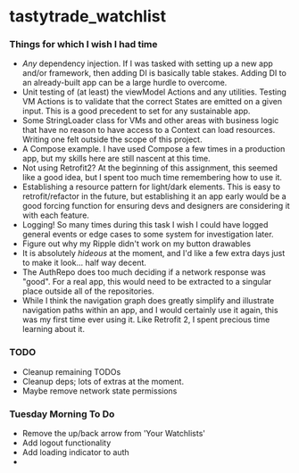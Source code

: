 # tastytrade_watchlist

### Things for which I wish I had time
- *Any* dependency injection. If I was tasked with setting up a new app and/or framework, then adding DI is basically table stakes. Adding DI to an already-built app can be a large hurdle to overcome.
- Unit testing of (at least) the viewModel Actions and any utilities. Testing VM Actions is to validate that the correct States are emitted on a given input. This is a good precedent to set for any sustainable app.
- Some StringLoader class for VMs and other areas with business logic that have no reason to have access to a Context can load resources. Writing one felt outside the scope of this project.
- A Compose example. I have used Compose a few times in a production app, but my skills here are still nascent at this time.
- Not using Retrofit2? At the beginning of this assignment, this seemed like a good idea, but I spent too much time remembering how to use it.
- Establishing a resource pattern for light/dark elements. This is easy to retrofit/refactor in the future, but establishing it an app early would be a good forcing function for ensuring devs and designers are considering it with each feature.
- Logging! So many times during this task I wish I could have logged general events or edge cases to some system for investigation later.
- Figure out why my Ripple didn't work on my button drawables
- It is absolutely *hideous* at the moment, and I'd like a few extra days just to make it look... half way decent.
- The AuthRepo does too much deciding if a network response was "good". For a real app, this would need to be extracted to a singular place outside all of the repositories.
- While I think the navigation graph does greatly simplify and illustrate navigation paths within an app, and I would certainly use it again, this was my first time ever using it. Like Retrofit 2, I spent precious time learning about it.

### TODO
- Cleanup remaining TODOs
- Cleanup deps; lots of extras at the moment.
- Maybe remove network state permissions

### Tuesday Morning To Do
- Remove the up/back arrow from 'Your Watchlists'
- Add logout functionality
- Add loading indicator to auth
- 